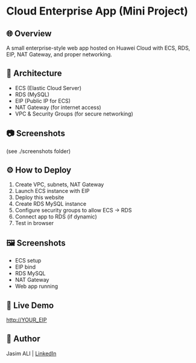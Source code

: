 # Cloud Enterprise App (Mini Project)

## 🌐 Overview
A small enterprise-style web app hosted on Huawei Cloud with ECS, RDS, EIP, NAT Gateway, and proper networking.

## 🧱 Architecture
- ECS (Elastic Cloud Server)
- RDS (MySQL)
- EIP (Public IP for ECS)
- NAT Gateway (for internet access)
- VPC & Security Groups (for secure networking)

## 📷 Screenshots
(see ./screenshots folder)

## ⚙️ How to Deploy
1. Create VPC, subnets, NAT Gateway
2. Launch ECS instance with EIP
3. Deploy this website
4. Create RDS MySQL instance
5. Configure security groups to allow ECS → RDS
6. Connect app to RDS (if dynamic)
7. Test in browser

## 🖼️ Screenshots
- ECS setup  
- EIP bind  
- RDS MySQL  
- NAT Gateway  
- Web app running

## 🔗 Live Demo
[http://YOUR_EIP](http://190.92.209.192/wordpress/wp-admin/)

## 👤 Author
Jasim ALI | [LinkedIn](https://www.linkedin.com/in/aleeza-shehzadi-201a7136a)
